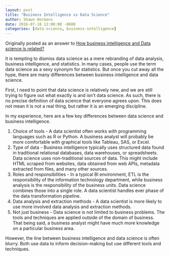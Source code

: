```yaml
---
layout: post
title: "Business Intelligence vs Data Science"
author: Shawn Hermans
date: 2016-07-18 12:00:00 -0600
categories: [data-science, business-intelligence]
---
```

Originally posted as an answer to [How business intelligence and Data science is related?](https://www.quora.com/How-business-intelligence-and-Data-science-is-related/answer/Shawn-Hermans?srid=hLq3)

It is tempting to dismiss data science as a mere rebranding of data analysis, business intelligence, and statistics. In many cases, people use the term data science as a sexy synonym for statistics. But once you cut away all the hype, there are many differences between business intelligence and data science.

First, I need to point that data science is relatively new, and we are still trying to figure out what exactly is and isn't data science. As such, there is no precise definition of data science that everyone agrees upon. This does not mean it is not a real thing, but rather it is an emerging discipline.

In my experience, here are a few key differences between data science and business intelligence.

1. Choice of tools - A data scientist often works with programming languages such as R or Python. A business analyst will probably be more comfortable with graphical tools like Tableau, SAS, or Excel.
2. Type of data - Business intelligence typically uses structured data found in traditional relational databases, data warehouses, or spreadsheets. Data science uses non-traditional sources of data. This might include HTML scraped from websites, data obtained from web APIs, metadata extracted from files, and many other sources.
3. Roles and responsibilities - In a typical BI environment, ETL is the responsibility of the information technology department, while business analysis is the responsibility of the business units. Data science combines those into a single role. A data scientist handles ever phase of the data transformation pipeline.
4. Data analysis and extraction methods - A data scientist is more likely to use more involved data analysis and extraction methods.
5. Not just business - Data science is not limited to business problems. The tools and techniques are applied outside of the domain of business. That being said, a business analyst might have much more knowledge on a particular business area.

However, the line between business intelligence and data science is often blurry. Both use data to inform decision-making but use different tools and techniques.
